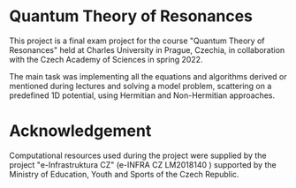 # Quantum Theory of Resonances
This project is a final exam project for the course "Quantum Theory of Resonances" held at Charles University in Prague, Czechia, in collaboration with the Czech Academy of Sciences in spring 2022.

The main task was implementing all the equations and algorithms derived or mentioned during lectures and solving a model problem, scattering on a predefined 1D potential, using Hermitian and Non-Hermitian approaches.

# Acknowledgement 
Computational resources used during the project were supplied by the project "e-Infrastruktura CZ" (e-INFRA CZ LM2018140 ) supported by the Ministry of Education, Youth and Sports of the Czech Republic.
